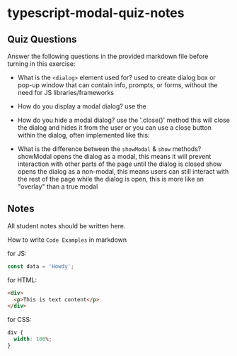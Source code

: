 # typescript-modal-quiz-notes

## Quiz Questions

Answer the following questions in the provided markdown file before turning in this exercise:

- What is the `<dialog>` element used for?
  used to create dialog box or pop-up window that can contain info, prompts, or forms, without the need for JS libraries/frameworks

- How do you display a modal dialog?
use the <dialog> element with the JS method '.showModal()'
  <dialog id="myDialog">This is a modal dialog</dialog>
   <button onclick="document.getElementById('myDialog').showModal()">Open Modal</button>

- How do you hide a modal dialog?
  use the '.close()' method this will close the dialog and hides it from the user
  or
  you can use a close button within the dialog, often implemented like this:

- What is the difference between the `showModal` & `show` methods?
  showModal opens the dialog as a modal, this means it will prevent interaction with other parts of the page until the dialog is closed
  show opens the dialog as a non-modal, this means users can still interact with the rest of the page while the dialog is open, this is more like an "overlay" than a true modal

## Notes

All student notes should be written here.

How to write `Code Examples` in markdown

for JS:

```javascript
const data = 'Howdy';
```

for HTML:

```html
<div>
  <p>This is text content</p>
</div>
```

for CSS:

```css
div {
  width: 100%;
}
```
